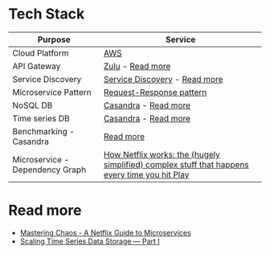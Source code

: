 
# Tech Stack

| Purpose                         | Service                                                                                                                                                                                                                                                |
|---------------------------------|--------------------------------------------------------------------------------------------------------------------------------------------------------------------------------------------------------------------------------------------------------|
| Cloud Platform                  | [AWS](../2_AWSServices/Readme.md)                                                                                                                                                                                                                 |
| API Gateway                     | [Zulu](../5_MicroServicesSOA/1_APIGateway/Readme.md) - [Read more](https://netflixtechblog.com/open-sourcing-zuul-2-82ea476cb2b3)                                                                                             |
| Service Discovery               | [Service Discovery](../5_MicroServicesSOA/2_ServiceRegistry&Discovery/Readme.md) - [Read more](https://netflixtechblog.com/netflix-shares-cloud-load-balancing-and-failover-tool-eureka-c10647ef95e5)                         |
| Microservice Pattern            | [Request-Response pattern](../5_MicroServicesSOA/Readme.md)                                                                                                                                                                   |
| NoSQL DB                        | [Casandra](../6_DatabaseServices/NoSQL-Databases/WideColumnDB/ApacheCasandra.md) - [Read more](https://netflixtechblog.com/exploring-data-netflix-9d87e20072e3)                                                             |
| Time series DB                  | [Casandra](../6_DatabaseServices/NoSQL-Databases/WideColumnDB/ApacheCasandra.md) - [Read more](https://netflixtechblog.com/scaling-time-series-data-storage-part-i-ec2b6d44ba39)                                            |
| Benchmarking - Casandra         | [Read more](../Benchmarking.md)                                                                                                                                                                                                                  |
| Microservice - Dependency Graph | [How Netflix works: the (hugely simplified) complex stuff that happens every time you hit Play](https://medium.com/refraction-tech-everything/how-netflix-works-the-hugely-simplified-complex-stuff-that-happens-every-time-you-hit-play-3a40c9be254b) |

# Read more
- [Mastering Chaos - A Netflix Guide to Microservices](https://www.youtube.com/watch?v=CZ3wIuvmHeM)
- [Scaling Time Series Data Storage — Part I](https://netflixtechblog.com/scaling-time-series-data-storage-part-i-ec2b6d44ba39)